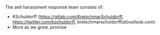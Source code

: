 The anti harassment response team consists of:

- KSchuldorff (https://gitlab.com/KretschmarSchuldorff, https://twitter.com/kschuldorff, kretschmarschuldorff(at)outlook.com)
- More as we grow, promise